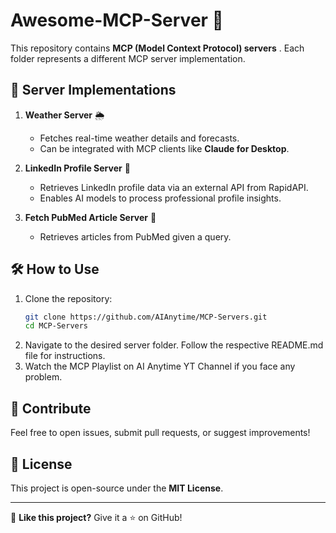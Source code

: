 # Awesome-MCP-Server 🚀  

This repository contains **MCP (Model Context Protocol) servers** . Each folder represents a different MCP server implementation.  

## 📂 Server Implementations  

1. **Weather Server** 🌦️  
   - Fetches real-time weather details and forecasts.  
   - Can be integrated with MCP clients like **Claude for Desktop**.  

2. **LinkedIn Profile Server** 🔗  
   - Retrieves LinkedIn profile data via an external API from RapidAPI.  
   - Enables AI models to process professional profile insights.
  
3. **Fetch PubMed Article Server** 🔗  
   - Retrieves articles from PubMed given a query.  

## 🛠️ How to Use  

1. Clone the repository:  
   ```bash
   git clone https://github.com/AIAnytime/MCP-Servers.git
   cd MCP-Servers
   ```
2. Navigate to the desired server folder. Follow the respective README.md file for instructions.
3. Watch the MCP Playlist on AI Anytime YT Channel if you face any problem.

## 📢 Contribute  
Feel free to open issues, submit pull requests, or suggest improvements!  

## 📜 License  
This project is open-source under the **MIT License**.  

---

🔔 **Like this project?** Give it a ⭐ on GitHub!  
